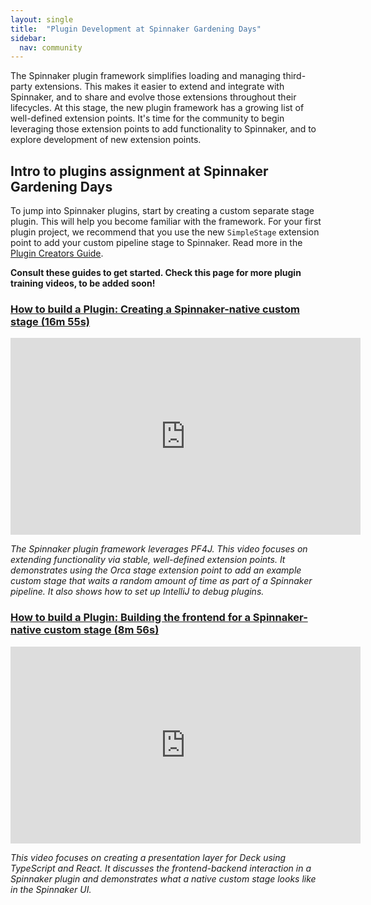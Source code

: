 ```yaml
---
layout: single
title:  "Plugin Development at Spinnaker Gardening Days"
sidebar:
  nav: community
---
```

The Spinnaker plugin framework simplifies loading and managing third-party extensions. This makes it easier to extend and integrate with Spinnaker, and to share and evolve those extensions throughout their lifecycles. At this stage, the new plugin framework has a growing list of well-defined extension points. It's time for the community to begin leveraging those extension points to add functionality to Spinnaker, and to explore development of new extension points.

## Intro to plugins assignment at Spinnaker Gardening Days

To jump into Spinnaker plugins, start by creating a custom separate stage plugin. This will help you become familiar with the framework. For your first plugin project, we recommend that you use the new `SimpleStage` extension point to add your custom pipeline stage to Spinnaker. Read more in the [Plugin Creators Guide](https://www.spinnaker.io/guides/developer/plugin-creators/).

__Consult these guides to get started. Check this page for more plugin training videos, to be added soon!__

### <a href="https://youtu.be/b7BmMY1kR10" target="_blank">How to build a Plugin: Creating a Spinnaker-native custom stage (16m 55s)</a>

<iframe width="560" height="315" src="https://www.youtube.com/embed/b7BmMY1kR10" frameborder="0" allowfullscreen></iframe>

_The Spinnaker plugin framework leverages PF4J. This video focuses on extending functionality via stable, well-defined extension points. It demonstrates using the Orca stage extension point to add an example custom stage that waits a random amount of time as part of a Spinnaker pipeline. It also shows how to set up IntelliJ to debug plugins._

### <a href="https://www.youtube.com/u9NVlG58NYo" target="_blank">How to build a Plugin: Building the frontend for a Spinnaker-native custom stage (8m 56s)</a>

<iframe width="560" height="315" src="https://www.youtube.com/embed/u9NVlG58NYo" frameborder="0" allowfullscreen></iframe>

_This video focuses on creating a presentation layer for Deck using TypeScript and React. It discusses the frontend-backend interaction in a Spinnaker plugin and demonstrates what a native custom stage looks like in the Spinnaker UI._
